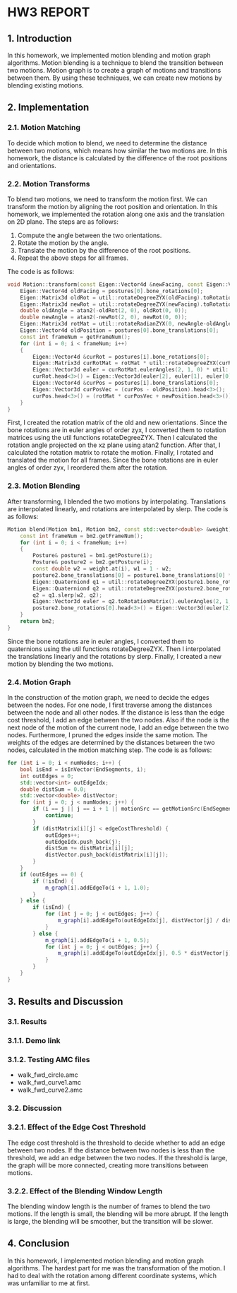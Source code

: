 # HW3 REPORT

## 1. Introduction

In this homework, we implemented motion blending and motion graph algorithms. Motion blending is a technique to blend the transition between two motions. Motion graph is to create a graph of motions and transitions between them. By using these techniques, we can create new motions by blending existing motions.

## 2. Implementation

### 2.1. Motion Matching

To decide which motion to blend, we need to determine the distance between two motions, which means how similar the two motions are. In this homework, the distance is calculated by the difference of the root positions and orientations. 

### 2.2. Motion Transforms

To blend two motions, we need to transform the motion first. We can transform the motion by aligning the root position and orientation. In this homework, we implemented the rotation along one axis and the translation on 2D plane. The steps are as follows:

1. Compute the angle between the two orientations.
2. Rotate the motion by the angle.
3. Translate the motion by the difference of the root positions.
4. Repeat the above steps for all frames.

The code is as follows:

```cpp
void Motion::transform(const Eigen::Vector4d &newFacing, const Eigen::Vector4d &newPosition) {
    Eigen::Vector4d oldFacing = postures[0].bone_rotations[0];
    Eigen::Matrix3d oldRot = util::rotateDegreeZYX(oldFacing).toRotationMatrix();
    Eigen::Matrix3d newRot = util::rotateDegreeZYX(newFacing).toRotationMatrix();
    double oldAngle = atan2(-oldRot(2, 0), oldRot(0, 0));
    double newAngle = atan2(-newRot(2, 0), newRot(0, 0));
    Eigen::Matrix3d rotMat = util::rotateRadianZYX(0, newAngle-oldAngle, 0).toRotationMatrix();
    Eigen::Vector4d oldPosition = postures[0].bone_translations[0];
    const int frameNum = getFrameNum();
    for (int i = 0; i < frameNum; i++)
    {
        Eigen::Vector4d &curRot = postures[i].bone_rotations[0];
        Eigen::Matrix3d curRotMat = rotMat * util::rotateDegreeZYX(curRot).toRotationMatrix();
        Eigen::Vector3d euler = curRotMat.eulerAngles(2, 1, 0) * util::rad2deg;
        curRot.head<3>() = Eigen::Vector3d(euler[2], euler[1], euler[0]);
        Eigen::Vector4d &curPos = postures[i].bone_translations[0];
        Eigen::Vector3d curPosVec = (curPos - oldPosition).head<3>();
        curPos.head<3>() = (rotMat * curPosVec + newPosition.head<3>());
    }
}

```

First, I created the rotation matrix of the old and new orientations. Since the bone rotations are in euler angles of order zyx, I converted them to rotation matrices using the util functions rotateDegreeZYX. Then I calculated the rotation angle projected on the xz plane using atan2 function. After that, I calculated the rotation matrix to rotate the motion. Finally, I rotated and translated the motion for all frames. Since the bone rotations are in euler angles of order zyx, I reordered them after the rotation.

### 2.3. Motion Blending

After transforming, I blended the two motions by interpolating. Translations are interpolated linearly, and rotations are interpolated by slerp. The code is as follows:

```cpp
Motion blend(Motion bm1, Motion bm2, const std::vector<double> &weight) {
    const int frameNum = bm2.getFrameNum();
    for (int i = 0; i < frameNum; i++)
    {
        Posture& posture1 = bm1.getPosture(i);
        Posture& posture2 = bm2.getPosture(i);
        const double w2 = weight.at(i), w1 = 1 - w2;
        posture2.bone_translations[0] = posture1.bone_translations[0] * w1 + posture2.bone_translations[0] * w2;
        Eigen::Quaterniond q1 = util::rotateDegreeZYX(posture1.bone_rotations[0]);
        Eigen::Quaterniond q2 = util::rotateDegreeZYX(posture2.bone_rotations[0]);
        q2 = q1.slerp(w2, q2);
        Eigen::Vector3d euler = q2.toRotationMatrix().eulerAngles(2, 1, 0) * util::rad2deg;
        posture2.bone_rotations[0].head<3>() = Eigen::Vector3d(euler[2], euler[1], euler[0]);
    }
    return bm2;
}
```

Since the bone rotations are in euler angles, I converted them to quaternions using the util functions rotateDegreeZYX. Then I interpolated the translations linearly and the rotations by slerp. Finally, I created a new motion by blending the two motions.

### 2.4. Motion Graph

In the construction of the motion graph, we need to decide the edges between the nodes. For one node, I first traverse among the distances between the node and all other nodes. If the distance is less than the edge cost threshold, I add an edge between the two nodes. Also if the node is the next node of the motion of the current node, I add an edge between the two nodes. Furthermore, I pruned the edges inside the same motion. The weights of the edges are determined by the distances between the two nodes, calculated in the motion matching step.  The code is as follows:

```cpp
for (int i = 0; i < numNodes; i++) {
    bool isEnd = isInVector(EndSegments, i);
    int outEdges = 0;
    std::vector<int> outEdgeIdx;
    double distSum = 0.0;
    std::vector<double> distVector;
    for (int j = 0; j < numNodes; j++) {
        if (i == j || j == i + 1 || motionSrc == getMotionSrc(EndSegments, j)) {
            continue;
        }
        if (distMatrix[i][j] < edgeCostThreshold) {
            outEdges++;
            outEdgeIdx.push_back(j);
            distSum += distMatrix[i][j];
            distVector.push_back(distMatrix[i][j]);
        }
    }
    if (outEdges == 0) {
        if (!isEnd) {
            m_graph[i].addEdgeTo(i + 1, 1.0);
        }
    } else {
        if (isEnd) {
            for (int j = 0; j < outEdges; j++) {
                m_graph[i].addEdgeTo(outEdgeIdx[j], distVector[j] / distSum);
            }
        } else {
            m_graph[i].addEdgeTo(i + 1, 0.5);
            for (int j = 0; j < outEdges; j++) {
                m_graph[i].addEdgeTo(outEdgeIdx[j], 0.5 * distVector[j] / distSum);
            }
        }
    }
}
```

## 3. Results and Discussion

### 3.1. Results

### 3.1.1. Demo link

### 3.1.2. Testing AMC files

* walk_fwd_circle.amc
* walk_fwd_curve1.amc
* walk_fwd_curve2.amc


### 3.2. Discussion

### 3.2.1. Effect of the Edge Cost Threshold

The edge cost threshold is the threshold to decide whether to add an edge between two nodes. If the distance between two nodes is less than the threshold, we add an edge between the two nodes. If the threshold is large, the graph will be more connected, creating more transitions between motions.

### 3.2.2. Effect of the Blending Window Length

The blending window length is the number of frames to blend the two motions. If the length is small, the blending will be more abrupt. If the length is large, the blending will be smoother, but the transition will be slower.

## 4. Conclusion

In this homework, I implemented motion blending and motion graph algorithms. The hardest part for me was the transformation of the motion. I had to deal with the rotation among different coordinate systems, which was unfamiliar to me at first.